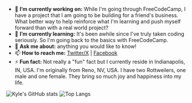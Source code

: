 - 🔭 **I’m currently working on:** While I'm going through FreeCodeCamp, I have a project that I am going to be building for a friend's business. What better way to help reinforce what I'm learning and push myself forward than with a real world project?
- 🌱 **I’m currently learning:** It's been awhile since I've truly taken coding seriously. So I'm going back to the basics with FreeCodeCamp.
- 💬 **Ask me about:** anything you would like to know!
- 📫 **How to reach me:** [Twitter/X](https://twitter.com/kylejohnsondev) | [Facebook](https://www.facebook.com/kylejohnsoncoding)
- ⚡ **Fun fact:** Not really a "fun" fact but I currently reside in Indianapolis, IN, USA. I'm originally from Reno, NV, USA. I have two Rottweilers, one male and one female. They bring so much joy and happiness into my life.

![Kyle's GitHub stats](https://github-readme-stats.vercel.app/api?username=kjohnsondev&show_icons=true&theme=dark) ![Top Langs](https://github-readme-stats.vercel.app/api/top-langs/?username=kjohnsondev&hide_progress=true)
